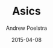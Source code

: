 ---
layout: writing
title: Asics
date: 2015-04-08
categories: ['Technical']
author: ['Andrew Poelstra']
external_url: https://download.wpsoftware.net/bitcoin/asic-faq.pdf
---